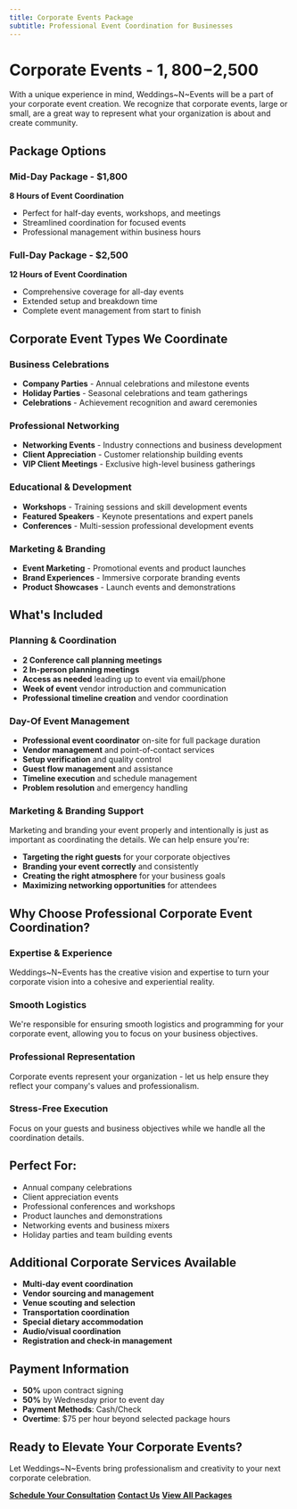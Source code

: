 ```yaml
---
title: Corporate Events Package
subtitle: Professional Event Coordination for Businesses
---
```


# Corporate Events - $1,800-$2,500

With a unique experience in mind, Weddings\~N\~Events will be a part of your corporate event creation. We recognize that corporate events, large or small, are a great way to represent what your organization is about and create community.

## Package Options

### Mid-Day Package - $1,800
**8 Hours of Event Coordination**
- Perfect for half-day events, workshops, and meetings
- Streamlined coordination for focused events
- Professional management within business hours

### Full-Day Package - $2,500
**12 Hours of Event Coordination**
- Comprehensive coverage for all-day events
- Extended setup and breakdown time
- Complete event management from start to finish

## Corporate Event Types We Coordinate

### Business Celebrations
- **Company Parties** - Annual celebrations and milestone events
- **Holiday Parties** - Seasonal celebrations and team gatherings
- **Celebrations** - Achievement recognition and award ceremonies

### Professional Networking
- **Networking Events** - Industry connections and business development
- **Client Appreciation** - Customer relationship building events
- **VIP Client Meetings** - Exclusive high-level business gatherings

### Educational & Development
- **Workshops** - Training sessions and skill development events
- **Featured Speakers** - Keynote presentations and expert panels
- **Conferences** - Multi-session professional development events

### Marketing & Branding
- **Event Marketing** - Promotional events and product launches
- **Brand Experiences** - Immersive corporate branding events
- **Product Showcases** - Launch events and demonstrations

## What's Included

### Planning & Coordination
- **2 Conference call planning meetings**
- **2 In-person planning meetings**
- **Access as needed** leading up to event via email/phone
- **Week of event** vendor introduction and communication
- **Professional timeline creation** and vendor coordination

### Day-Of Event Management
- **Professional event coordinator** on-site for full package duration
- **Vendor management** and point-of-contact services
- **Setup verification** and quality control
- **Guest flow management** and assistance
- **Timeline execution** and schedule management
- **Problem resolution** and emergency handling

### Marketing & Branding Support
Marketing and branding your event properly and intentionally is just as important as coordinating the details. We can help ensure you're:
- **Targeting the right guests** for your corporate objectives
- **Branding your event correctly** and consistently
- **Creating the right atmosphere** for your business goals
- **Maximizing networking opportunities** for attendees

## Why Choose Professional Corporate Event Coordination?

### Expertise & Experience
Weddings\~N\~Events has the creative vision and expertise to turn your corporate vision into a cohesive and experiential reality.

### Smooth Logistics
We're responsible for ensuring smooth logistics and programming for your corporate event, allowing you to focus on your business objectives.

### Professional Representation
Corporate events represent your organization - let us help ensure they reflect your company's values and professionalism.

### Stress-Free Execution
Focus on your guests and business objectives while we handle all the coordination details.

## Perfect For:
- Annual company celebrations
- Client appreciation events
- Professional conferences and workshops
- Product launches and demonstrations
- Networking events and business mixers
- Holiday parties and team building events

## Additional Corporate Services Available
- **Multi-day event coordination**
- **Vendor sourcing and management**
- **Venue scouting and selection**
- **Transportation coordination**
- **Special dietary accommodation**
- **Audio/visual coordination**
- **Registration and check-in management**

## Payment Information
- **50%** upon contract signing
- **50%** by Wednesday prior to event day
- **Payment Methods**: Cash/Check
- **Overtime**: $75 per hour beyond selected package hours

## Ready to Elevate Your Corporate Events?

Let Weddings\~N\~Events bring professionalism and creativity to your next corporate celebration.

[**Schedule Your Consultation**](/consultation) [**Contact Us**](/contact) [**View All Packages**](/packages)